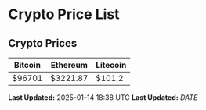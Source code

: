 # Crypto Price List

## Crypto Prices
| Bitcoin | Ethereum | Litecoin |
| ------- | -------- | -------- |
| $96701 | $3221.87 | $101.2 |
**Last Updated:** 2025-01-14 18:38 UTC
**Last Updated:** $DATE$
